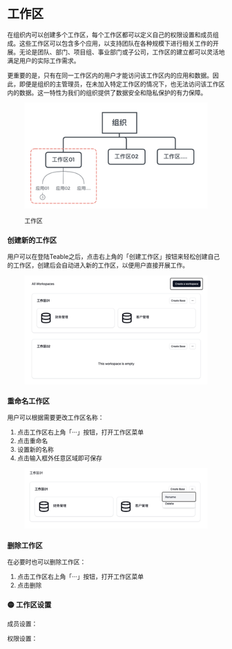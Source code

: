 # 工作区

在组织内可以创建多个工作区，每个工作区都可以定义自己的权限设置和成员组成。这些工作区可以包含多个应用，以支持团队在各种规模下进行相关工作的开展。无论是团队、部门、项目组、事业部门或子公司，工作区的建立都可以灵活地满足用户的实际工作需求。

更重要的是，只有在同一工作区内的用户才能访问该工作区内的应用和数据。因此，即便是组织的主管理员，在未加入特定工作区的情况下，也无法访问该工作区内的数据。这一特性为我们的组织提供了数据安全和隐私保护的有力保障。

<figure><img src="../../.gitbook/assets/image (1) (1) (1).png" alt=""><figcaption><p>工作区</p></figcaption></figure>

### 创建新的工作区

用户可以在登陆Teable之后，点击右上角的「创建工作区」按钮来轻松创建自己的工作区，创建后会自动进入新的工作区，以便用户直接开展工作。

<figure><img src="../../.gitbook/assets/image (16).png" alt=""><figcaption></figcaption></figure>

### 重命名工作区

用户可以根据需要更改工作区名称：

1. 点击工作区右上角「···」按钮，打开工作区菜单
2. 点击重命名
3. 设置新的名称
4. 点击输入框外任意区域即可保存

<figure><img src="../../.gitbook/assets/image (17).png" alt=""><figcaption></figcaption></figure>

### 删除工作区

在必要时也可以删除工作区：

1. 点击工作区右上角「···」按钮，打开工作区菜单
2. 点击删除

### 🟡 工作区设置

成员设置：

权限设置：
